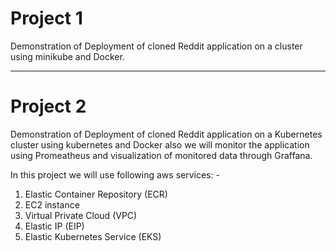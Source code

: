# Project 1

Demonstration of Deployment of cloned Reddit application on a cluster using minikube and Docker.

---------------
# Project 2

Demonstration of Deployment of cloned Reddit application on a Kubernetes cluster using kubernetes and Docker also we will monitor the application using Promeatheus and visualization of monitored data through Graffana.
<br>

In this project we will use following aws services: - <br>
1. Elastic Container Repository (ECR) <br>
2. EC2 instance
3. Virtual Private Cloud (VPC) <br>
4. Elastic IP (EIP) <br>
5. Elastic Kubernetes Service (EKS) <br>
 

